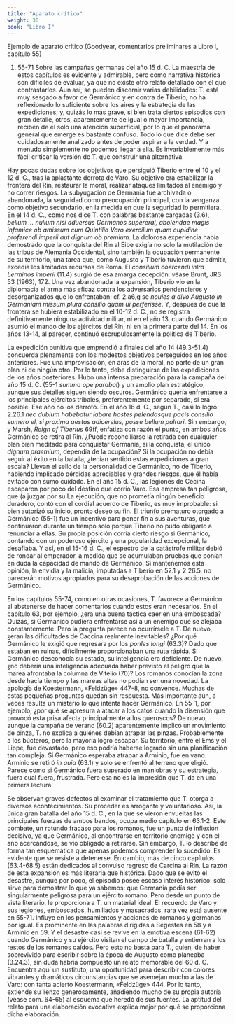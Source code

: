 ```yaml
---
title: "Aparato crítico"
weight: 30
book: "Libro I"
---
```

Ejemplo de aparato crítico (Goodyear, comentarios preliminares a Libro I, capítulo 55)

1. 55-71 Sobre las campañas germanas del año 15 d. C. La maestría de estos capítulos es evidente y admirable, pero como narrativa histórica son difíciles de evaluar, ya que no existe otro relato detallado con el que contrastarlos. Aun así, se pueden discernir varias debilidades: T. está muy sesgado a favor de Germánico y en contra de Tiberio; no ha reflexionado lo suficiente sobre los aires y la estrategia de las expediciones; y, quizás lo más grave, si bien trata ciertos episodios con gran detalle, otros, aparentemente de igual o mayor importancia, reciben de él solo una atención superficial, por lo que el panorama general que emerge es bastante confuso. Todo lo que dice debe ser cuidadosamente analizado antes de poder aspirar a la verdad. Y a menudo simplemente no podemos llegar a ella. Es invariablemente más fácil criticar la versión de T. que construir una alternativa.

Hay pocas dudas sobre los objetivos que persiguió Tiberio entre el 10 y el 12 d. C., tras la aplastante derrota de Varo. Su objetivo era estabilizar la frontera del Rin, restaurar la moral, realizar ataques limitados al enemigo y no correr riesgos. La subyugación de Germania fue archivada o abandonada, la seguridad como preocupación principal, con la venganza como objetivo secundario, en la medida en que la seguridad lo permitiera. En el 14 d. C., como nos dice T. con palabras bastante cargadas (3.6), <em>bellum ... nullum nisi aduersus Germanos supereral, abolendae magis infamice ob amissum cum Quintilio Varo exercilum quam cupidine proferendi imperii aut dignum ob premium</em>. La dolorosa experiencia había demostrado que la conquista del Rin al Eibe exigía no solo la mutilación de las tribus de Alemania Occidental, sino también la ocupación permanente de su territorio, una tarea que, como Augusto y Tiberio tuvieron que admitir, excedía los limitados recursos de Roma. El <em>consilium coercendi inlra Lerminos imperii</em> (11.4) surgió de esa amarga decepción: véase Brunt, JRS 53 (1963), 172. Una vez abandonada la expansión, Tiberio vio en la diplomacia el arma más eficaz contra los adversarios pendencieros y desorganizados que lo enfrentaban: cf. 2.a6,g se <em>nouies a divo Augusto in Germaniam missum plura consilio quam ui perferisse</em>. Y, después de que la frontera se hubiera estabilizado en el 10-12 d. C., no se registra definitivamente ninguna actividad militar, ni en el año 13, cuando Germánico asumió el mando de los ejércitos del Rin, ni en la primera parte del 14. En los años 13-14, al parecer, continuó escrupulosamente la política de Tiberio.

La expedición punitiva que emprendió a finales del año 14 (49.3-51.4) concuerda plenamente con los modestos objetivos perseguidos en los años anteriores. Fue una improvisación, en aras de la moral, no parte de un gran plan ni de ningún otro. Por lo tanto, debe distinguirse de las expediciones de los años posteriores. Hubo una intensa preparación para la campaña del año 15 d. C. (55-1 <em>summa ope parabal</em>) y un amplio plan estratégico, aunque sus detalles siguen siendo oscuros. Germánico quería enfrentarse a los principales ejércitos tribales, preferentemente por separado, si era posible. Ese año no los derrotó. En el año 16 d. C., según T., casi lo logró: 2.26.1 <em>nec dubium habebatur labare hostes pelendasque pacis consilio sumero el, si proxima aestas adicerelus, posse bellum palrari</em>. Sin embargo, y Marsh, <em>Reign of Tiberius</em> 69ff, enfatiza con razón el punto, en ambos años Germánico se retira al Rin. ¿Puede reconciliarse la retirada con cualquier plan bien meditado para conquistar Germania, si la conquista, el único <em>dignum praemium</em>, dependía de la ocupación? Si la ocupación no debía seguir al éxito en la batalla, ¿tenían sentido estas expediciones a gran escala? Llevan el sello de la personalidad de Germánico, no de Tiberio, habiendo implicado pérdidas apreciables y grandes riesgos, que él había evitado con sumo cuidado. En el año 15 d. C., las legiones de Cecina escaparon por poco del destino que corrió Varo. Esa empresa tan peligrosa, que (a juzgar por su La ejecución, que no prometía ningún beneficio duradero, contó con el cordial acuerdo de Tiberio, es muy improbable: si bien autorizó su inicio, pronto deseó su fin. El triunfo prematuro otorgado a Germánico (55-1) fue un incentivo para poner fin a sus aventuras, que continuaron durante un tiempo solo porque Tiberio no pudo obligarlo a renunciar a ellas. Su propia posición corría cierto riesgo si Germánico, contando con un poderoso ejército y una popularidad excepcional, la desafiaba. Y así, en el 15-16 d. C., el espectro de la catástrofe militar debió de rondar al emperador, a medida que se acumulaban pruebas que ponían en duda la capacidad de mando de Germánico. Si mantenemos esta opinión, la envidia y la malicia, imputadas a Tiberio en 52.1 y 2.26.5, no parecerán motivos apropiados para su desaprobación de las acciones de Germánico.

En los capítulos 55-74, como en otras ocasiones, T. favorece a Germánico al abstenerse de hacer comentarios cuando estos eran necesarios. En el capítulo 63, por ejemplo, ¿era una buena táctica caer en una emboscada? Quizás, si Germánico pudiera enfrentarse así a un enemigo que se alejaba constantemente. Pero la pregunta parece no ocurrírsele a T. De nuevo, ¿eran las dificultades de Caccina realmente inevitables? ¿Por qué Germánico le exigió que regresara por los <em>ponles longi</em> (63.3)? Dado que estaban en ruinas, difícilmente proporcionaban una ruta rápida. Si Germánico desconocía su estado, su inteligencia era deficiente. De nuevo, ¿no debería una inteligencia adecuada haber previsto el peligro que la marea afrontaba la columna de Vitelio (70)? Los romanos conocían la zona desde hacía tiempo y las mareas altas no podían ser una novedad. La apología de Koestermann, «Feldzüge» 447-8, no convence. Muchas de estas pequeñas preguntas quedan sin respuesta. Más importante aún, a veces resulta un misterio lo que intenta hacer Germánico. En 55-1, por ejemplo, ¿por qué se apresura a atacar a los catos cuando la disensión que provocó esta prisa afecta principalmente a los queruscos? De nuevo, aunque la campaña de verano (60.2) aparentemente implicó un movimiento de pinza, T. no explica a quiénes debían atrapar las pinzas. Probablemente a los búcteros, pero la mayoría logró escapar. Su territorio, entre el Ems y el Lippe, fue devastado, pero eso podría haberse logrado sin una planificación tan compleja. Si Germánico esperaba atrapar a Arminio, fue en vano. Arminio se retiró <em>in auia</em> (63.1) y solo se enfrentó al terreno que eligió. Parece como si Germánico fuera superado en maniobras y su estrategia, fuera cual fuera, frustrada. Pero esa no es la impresión que T. da en una primera lectura.

Se observan graves defectos al examinar el tratamiento que T. otorga a diversos acontecimientos. Su proceder es arrogante y voluntarioso. Así, la única gran batalla del año 15 d. C., en la que se vieron envueltas las principales fuerzas de ambos bandos, ocupa medio capítulo en 63.1-2. Este combate, un rotundo fracaso para los romanos, fue un punto de inflexión decisivo, ya que Germánico, al encontrarse en territorio enemigo y con el año acercándose, se vio obligado a retirarse. Sin embargo, T. lo describe de forma tan esquemática que apenas podemos comprender lo sucedido. Es evidente que se resiste a detenerse. En cambio, más de cinco capítulos (63.4-68.5) están dedicados al convulso regreso de Carcina al Rin. La razón de esta expansión es más literaria que histórica. Dado que se evitó el desastre, aunque por poco, el episodio posee escaso interés histórico: solo sirve para demostrar lo que ya sabemos: que Germania podía ser singularmente peligrosa para un ejército romano. Pero desde un punto de vista literario, le proporciona a T. un material ideal. El recuerdo de Varo y sus legiones, emboscados, humillados y masacrados, rara vez está ausente en 55-71. Influye en los pensamientos y acciones de romanos y germanos por igual. Es prominente en las palabras dirigidas a Segestes en 58 y a Arminio en 59. Y el desastre casi se revive en la emotiva escena (61-62) cuando Germánico y su ejército visitan el campo de batalla y entierran a los restos de los romanos caídos. Pero esto no basta para T., quien, de haber sobrevivido para escribir sobre la época de Augusto como planeaba (3.24.3), sin duda habría compuesto un relato memorable del 60 d. C. Encuentra aquí un sustituto, una oportunidad para describir con colores vibrantes y dramáticos circunstancias que se asemejan mucho a las de Varo: con tanta acierto Koestermann, «Feldzüge» 444. Por lo tanto, extiende su lienzo generosamente, añadiendo mucho de su propia autoría (véase com. 64-65) al esquema que heredó de sus fuentes. La aptitud del relato para una elaboración evocativa explica mejor por qué se proporciona dicha elaboración.